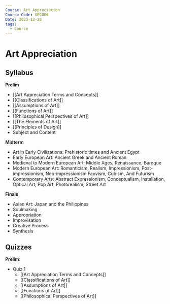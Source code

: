```yaml
---
Course: Art Appreciation
Course Code: GEC006
Date: 2023-12-28
tags:
  - Course
---
```

# Art Appreciation
## Syllabus
**Prelim**
- [[Art Appreciation Terms and Concepts]]
- [[Classifications of Art]]
- [[Assumptions of Art]]
- [[Functions of Art]]
- [[Philosophical Perspectives of Art]]
- [[The Elements of Art]]
- [[Principles of Design]]
- Subject and Content

**Midterm**
- Art in Early Civilizations: Prehistoric times and Ancient Egypt  
- Early European Art: Ancient Greek and Ancient Roman  
- Medieval to Modern European Art: Middle Ages, Renaissance, Baroque  
- Modern European Art: Romanticism, Realism, Impressionism, Post-impressionism, Neo-impressionism Fauvism,  Cubism, And Futurism  
- Contemporary Arts: Abstract Expressionism, Conceptualism, Installation, Optical Art, Pop Art, Photorealism, Street Art

**Finals**
- Asian Art: Japan and the Philippines  
- Soulmaking  
- Appropriation  
- Improvisation  
- Creative Process  
- Synthesis
## Quizzes
**Prelim**:
- Quiz 1 
	- [[Art Appreciation Terms and Concepts]]
	- [[Classifications of Art]]
	- [[Assumptions of Art]]
	- [[Functions of Art]]
	- [[Philosophical Perspectives of Art]]